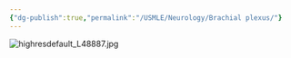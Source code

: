 ```yaml
---
{"dg-publish":true,"permalink":"/USMLE/Neurology/Brachial plexus/"}
---
```


![highresdefault_L48887.jpg](/img/user/appendix/highresdefault_L48887.jpg)
